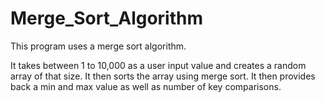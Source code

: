 # Merge_Sort_Algorithm
This program uses a merge sort algorithm.

It takes between 1 to 10,000 as a user input value and creates a random array of that size. 
It then sorts the array using merge sort.
It then provides back a min and max value as well as number of key comparisons.
